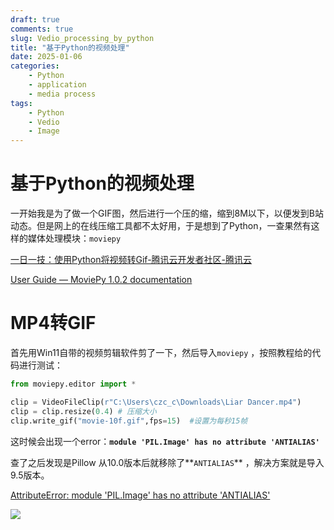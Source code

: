 ```yaml
---
draft: true
comments: true
slug: Vedio_processing_by_python
title: "基于Python的视频处理"
date: 2025-01-06
categories: 
    - Python
    - application
    - media process
tags:
    - Python
    - Vedio
    - Image
---
```


# 基于Python的视频处理

一开始我是为了做一个GIF图，然后进行一个压的缩，缩到8M以下，以便发到B站动态。但是网上的在线压缩工具都不太好用，于是想到了Python，一查果然有这样的媒体处理模块：`moviepy`

<!-- more -->

[一日一技：使用Python将视频转Gif-腾讯云开发者社区-腾讯云](https://cloud.tencent.com/developer/article/1975307)

[User Guide — MoviePy 1.0.2 documentation](https://zulko.github.io/moviepy/)

# MP4转GIF

首先用Win11自带的视频剪辑软件剪了一下，然后导入`moviepy` ，按照教程给的代码进行测试：

```python
from moviepy.editor import *

clip = VideoFileClip(r"C:\Users\czc_c\Downloads\Liar Dancer.mp4")
clip = clip.resize(0.4) # 压缩大小
clip.write_gif("movie-10f.gif",fps=15)  #设置为每秒15帧
```

这时候会出现一个error：**`module 'PIL.Image' has no attribute 'ANTIALIAS'`**

查了之后发现是Pillow 从10.0版本后就移除了**`ANTIALIAS`** ，解决方案就是导入9.5版本。

[AttributeError: module 'PIL.Image' has no attribute 'ANTIALIAS'](https://stackoverflow.com/questions/76616042/attributeerror-module-pil-image-has-no-attribute-antialias)

![](../../assets/images/5M.gif)

